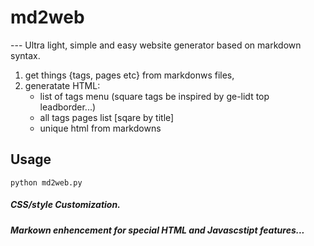 # md2web
--- Ultra light, simple and easy website generator based on markdown syntax.

1. get things {tags, pages etc} from markdonws files,
2. generatate HTML:
    * list of tags menu (square tags be inspired by ge-lidt top leadborder...)
    * all tags pages list [sqare by title]
    * unique html from markdowns

## Usage
    python md2web.py

##### CSS/style Customization.
##### Markown enhencement for special HTML and Javascstipt features...

